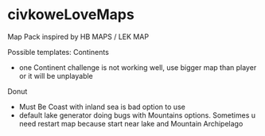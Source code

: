# civkoweLoveMaps
Map Pack inspired by HB MAPS / LEK MAP

Possible templates:
Continents
- one Continent challenge is not working well, use bigger map than player or it will be unplayable

Donut
- Must Be Coast with inland sea is bad option to use
- default lake generator doing bugs with Mountains options. Sometimes u need restart map because start near lake and Mountain
Archipelago